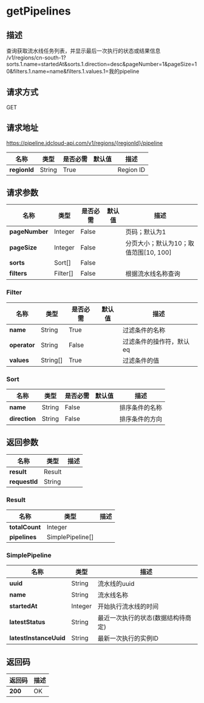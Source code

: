 # getPipelines


## 描述
查询获取流水线任务列表，并显示最后一次执行的状态或结果信息
/v1/regions/cn-south-1?sorts.1.name=startedAt&sorts.1.direction=desc&pageNumber=1&pageSize=10&filters.1.name=name&filters.1.values.1=我的pipeline


## 请求方式
GET

## 请求地址
https://pipeline.jdcloud-api.com/v1/regions/{regionId}/pipeline

|名称|类型|是否必需|默认值|描述|
|---|---|---|---|---|
|**regionId**|String|True| |Region ID|

## 请求参数
|名称|类型|是否必需|默认值|描述|
|---|---|---|---|---|
|**pageNumber**|Integer|False| |页码；默认为1|
|**pageSize**|Integer|False| |分页大小；默认为10；取值范围[10, 100]|
|**sorts**|Sort[]|False| | |
|**filters**|Filter[]|False| |根据流水线名称查询|

### Filter
|名称|类型|是否必需|默认值|描述|
|---|---|---|---|---|
|**name**|String|True| |过滤条件的名称|
|**operator**|String|False| |过滤条件的操作符，默认eq|
|**values**|String[]|True| |过滤条件的值|
### Sort
|名称|类型|是否必需|默认值|描述|
|---|---|---|---|---|
|**name**|String|False| |排序条件的名称|
|**direction**|String|False| |排序条件的方向|

## 返回参数
|名称|类型|描述|
|---|---|---|
|**result**|Result| |
|**requestId**|String| |

### Result
|名称|类型|描述|
|---|---|---|
|**totalCount**|Integer| |
|**pipelines**|SimplePipeline[]| |
### SimplePipeline
|名称|类型|描述|
|---|---|---|
|**uuid**|String|流水线的uuid|
|**name**|String|流水线名称|
|**startedAt**|Integer|开始执行流水线的时间|
|**latestStatus**|String|最近一次执行的状态(数据结构待商定)|
|**latestInstanceUuid**|String|最新一次执行的实例ID|

## 返回码
|返回码|描述|
|---|---|
|**200**|OK|
